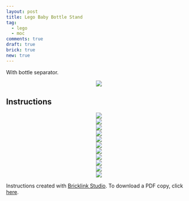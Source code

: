 ```yaml
---
layout: post
title: Lego Baby Bottle Stand
tag:
  - lego
  - moc
comments: true
draft: true
brick: true
new: true
---
```


With bottle separator.

<div align="center">
  <img src="https://shawenyao.github.io/Photos/Lego Baby Bottle Stand/final.JPG" />
</div>

## Instructions
<div align="center">
  <img src="https://shawenyao.github.io/Photos/Lego Baby Bottle Stand/1_2x.png" />
</div>

<div align="center">
  <img src="https://shawenyao.github.io/Photos/Lego Baby Bottle Stand/2_2x.png" />
</div>

<div align="center">
  <img src="https://shawenyao.github.io/Photos/Lego Baby Bottle Stand/3_2x.png" />
</div>

<div align="center">
  <img src="https://shawenyao.github.io/Photos/Lego Baby Bottle Stand/4_2x.png" />
</div>

<div align="center">
  <img src="https://shawenyao.github.io/Photos/Lego Baby Bottle Stand/5_2x.png" />
</div>

<div align="center">
  <img src="https://shawenyao.github.io/Photos/Lego Baby Bottle Stand/6_2x.png" />
</div>

<div align="center">
  <img src="https://shawenyao.github.io/Photos/Lego Baby Bottle Stand/7_2x.png" />
</div>

<div align="center">
  <img src="https://shawenyao.github.io/Photos/Lego Baby Bottle Stand/8_2x.png" />
</div>

<div align="center">
  <img src="https://shawenyao.github.io/Photos/Lego Baby Bottle Stand/9_2x.png" />
</div>

<div align="center">
  <img src="https://shawenyao.github.io/Photos/Lego Baby Bottle Stand/10_2x.png" />
</div>

<div align="center">
  <img src="https://shawenyao.github.io/Photos/Lego Baby Bottle Stand/11_2x.png" />
</div>

Instructions created with [Bricklink Studio](https://www.bricklink.com/v3/studio/download.page). To download a PDF copy, click [here](https://shawenyao.github.io/Photos/Lego%20Baby%20Bottle%20Stand/bottle%20stand.pdf).

